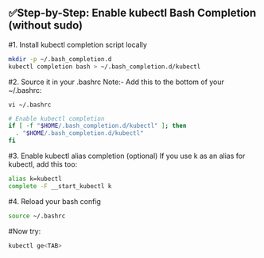 ## ✅Step-by-Step: Enable kubectl Bash Completion (without sudo)
#1. Install kubectl completion script locally
```bash
mkdir -p ~/.bash_completion.d
kubectl completion bash > ~/.bash_completion.d/kubectl
```
#2. Source it in your .bashrc
Note:- Add this to the bottom of your ~/.bashrc:<br>
```
vi ~/.bashrc
```
```bash
# Enable kubectl completion
if [ -f "$HOME/.bash_completion.d/kubectl" ]; then
  . "$HOME/.bash_completion.d/kubectl"
fi

```
#3. Enable kubectl alias completion (optional)
If you use k as an alias for kubectl, add this too:
```bash
alias k=kubectl
complete -F __start_kubectl k

```
#4. Reload your bash config
```bash
source ~/.bashrc
```

#Now try:
```bash
kubectl ge<TAB>
```
